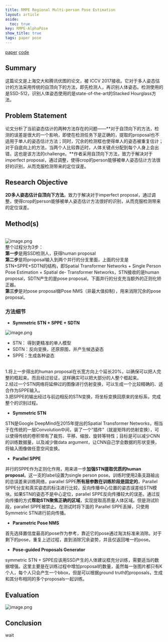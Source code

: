 ```yaml
---
title: RMPE Regional Multi-person Pose Estimation
layout: article
aside:
  toc: true
key: RMPE-AlphaPose
show_title: true
tags: paper pose
---
```


[paper](https://arxiv.org/abs/1612.00137v3)	[code](https://github.com/MVIG-SJTU/AlphaPose/tree/pytorch)
<a name="Summary"></a>
## Summary
这篇论文是上海交大和腾讯优图的论文，被 ICCV 2017接收。它对于多人姿态估计的方法采用传统的自顶向下的方法，即先检测人，再识别人体姿态。检测使用的是SSD-512，识别人体姿态使用的是state-of-the-art的Stacked Hourglass方法。

<a name="9df44c92"></a>

<!--more-->

## Problem Statement
论文分析了当前姿态估计的两种方法存在的问题——**对于自顶向下的方法，检测的误差是很大的一个影响，即使在检测任务下是正确的，提取的proposal也不适用于单人的姿态估计方法；同时，冗余的检测框也使得单人的姿态被重复估计；对于自底向上的方法，当两个人比较靠近时，人体关键点分配到每个人身上会出错，这也是该方法的challenge。**作者采用自顶向下方法，致力于解决对于imperfect proposal，通过调整，使得crop的person能够被单人姿态估计方法很好的识别，从而克服检测带来的定位误差。
<a name="d00860d5"></a>
## Research Objective
**2D多人姿态估计自顶向下方法**。致力于解决对于imperfect proposal，通过调整，使得crop的person能够被单人姿态估计方法很好的识别，从而克服检测带来的定位误差。
<a name="c9a0d983"></a>
## Method(s)

<br />![image.png](https://cdn.nlark.com/yuque/0/2020/png/602350/1587787928991-fa7b3df7-5f86-4a44-8ee2-d237e2363079.png#align=left&display=inline&height=161&margin=%5Bobject%20Object%5D&name=image.png&originHeight=214&originWidth=787&size=124562&status=done&style=none&width=590)<br />整个过程分为3步：<br />**第一步**是用SSD检测人，获得human proposal<br />**第二步**是将proposal输入到两个并行的分支里面，上面的分支是STN+SPPE+SDTN的结构，即Spatial Transformer Networks + Single Person Pose Estimation + Spatial de- Transformer Networks，STN接收的是human proposal，SDTN产生的是pose proposal。下面并行的分支充当额外的正则化矫正器。<br />**第三步**是对pose proposal做Pose NMS（非最大值抑制），用来消除冗余的pose proposal。
<a name="4gJFX"></a>
### 方法细节

- **Symmetric STN + SPPE + SDTN**

![image.png](https://cdn.nlark.com/yuque/0/2020/png/602350/1587787964046-5e3fa8ee-b511-4f38-b4cd-7ee37c5be833.png#align=left&display=inline&height=279&margin=%5Bobject%20Object%5D&name=image.png&originHeight=288&originWidth=771&size=138412&status=done&style=none&width=746)

- STN： 得到更精准的单人模型
- SDTN：反向变换，还原原图，并产生候选姿态
- SPPE：生成各种姿态


<br />1.将上一步得出的human proposal在长宽方向上个延长20%，以确保可以把人完整的框起来。而且经过验证，这样确实可以把大部分的人整个框起来。<br />2.经过一个STN网络将延伸过的图像进行仿射变换，可以生成一个比较精确的、适合作为SPPE输入。<br />3.把SPPE的输出经过与前边相反的STN变换，将坐标变换回原来的坐标系，完成整个的识别过程。

- **Symmetric STN**

STN是Google DeepMind在2015年提出的Spatial Transformer Networks，相当于在传统的一层Convolution中间，装了一个“插件”（就是矩阵的仿射变换），可以使得传统的卷积带有了裁剪、平移、缩放、旋转等特性；目标是可以减少CNN的训练数据量，以及减少做data argument，让CNN自己学会数据的形状变换，将输入图像做任意空间变换。

- **Parallel SPPE**

并行的SPPE作为正则化作用，用来进一步**加强STN提取优质的human proposal**。这一支的label设置为single person pose。训练时使用2条支路输出的总误差来训练网络，parallel SPPE**所有层参数在训练阶段是固定的**，Parallel SPPE分支和真实姿态的标注进行比较，反向传播中心位置的姿态误差给STN模块。如果STN的姿态不是中心定位，parallel SPPE反向传播较大的误差。通过反向传播的方式**帮助STN聚焦正确的区域**，实现提取高质量人体区域。但是测试阶段，parallel SPPE被禁止。在测试时将下面的 Parallel SPPE丢掉，只使用Symmetric STN进行前向传播。

- **Parametric Pose NMS**

首先选择置信度最高的pose作为参考，靠近它的pose通过淘汰标准来消除。对于剩下的pose，重复上述过程，直到消除冗余姿势，并且仅返回唯一的pose。

- **Pose-guided Proposals Generator**

symmetric STN + SPPE应该用SSD产生的人体建议框充分训练，需要适当的数据增强。这里主要是在训练过程中增加proposal的数量，虽然每一张图片都只有K个人，每个人只会产生一个bbox，但是可以根据ground truth的proposals，生成和其分布相同的多个proposals一起训练。
<a name="Evaluation"></a>
## Evaluation
![image.png](https://cdn.nlark.com/yuque/0/2020/png/602350/1587787984452-7bc29258-9851-4396-b4e0-0f2f7dc0cdae.png#align=left&display=inline&height=249&margin=%5Bobject%20Object%5D&name=image.png&originHeight=332&originWidth=594&size=263937&status=done&style=none&width=446)
<a name="Conclusion"></a>
## Conclusion
wait